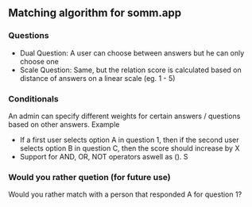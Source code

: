 ## Matching algorithm for somm.app

### Questions

-   Dual Question: A user can choose between answers but he can only choose one
-   Scale Question: Same, but the relation score is calculated based on distance of answers on a linear scale (eg. 1 - 5)

### Conditionals

An admin can specify different weights for certain answers / questions based on other answers. Example

-   If a first user selects option A in question 1, then if the second user selects option B in question C, then the score should increase by X
-   Support for AND, OR, NOT operators aswell as ().
    S

### Would you rather quetion (for future use)

Would you rather match with a person that responded A for question 1?
